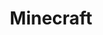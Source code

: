 ---
layout: blog_by_tag
title: 'Minecraft'
tag: minecraft
permalink: /tags/minecraft/
hide: true
---